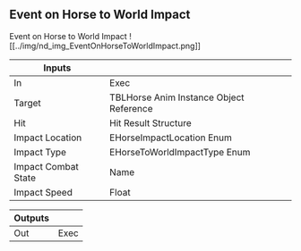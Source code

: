 ## Event on Horse to World Impact
Event on Horse to World Impact
![[../img/nd_img_EventOnHorseToWorldImpact.png]]

|Inputs||
|--|--|
| In | Exec |
| Target | TBLHorse Anim Instance Object Reference |
| Hit | Hit Result Structure |
| Impact Location | EHorseImpactLocation Enum |
| Impact Type | EHorseToWorldImpactType Enum |
| Impact Combat State | Name |
| Impact Speed | Float |

|Outputs||
|--|--|
| Out | Exec |
